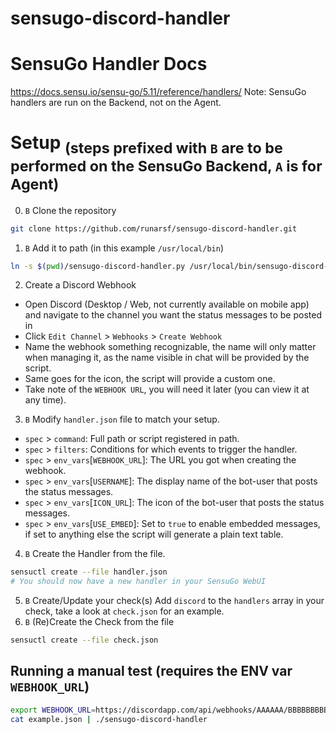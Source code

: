# sensugo-discord-handler

# SensuGo Handler Docs
https://docs.sensu.io/sensu-go/5.11/reference/handlers/
Note: SensuGo handlers are run on the Backend, not on the Agent.

# Setup <sub>(steps prefixed with `B` are to be performed on the SensuGo Backend, `A` is for Agent)</sub>
0. `B` Clone the repository
```bash
git clone https://github.com/runarsf/sensugo-discord-handler.git
```
1. `B` Add it to path (in this example `/usr/local/bin`)
```bash
ln -s $(pwd)/sensugo-discord-handler.py /usr/local/bin/sensugo-discord-handler
```
2. Create a Discord Webhook
  * Open Discord (Desktop / Web, not currently available on mobile app) and navigate to the channel you want the status messages to be posted in
  * Click `Edit Channel` > `Webhooks` > `Create Webhook`
  * Name the webhook something recognizable, the name will only matter when managing it, as the name visible in chat will be provided by the script.
  * Same goes for the icon, the script will provide a custom one.
  * Take note of the `WEBHOOK URL`, you will need it later (you can view it at any time).
3. `B` Modify `handler.json` file to match your setup.
  * `spec` > `command`: Full path or script registered in path.
  * `spec` > `filters`: Conditions for which events to trigger the handler.
  * `spec` > `env_vars`[`WEBHOOK_URL`]: The URL you got when creating the webhook.
  * `spec` > `env_vars`[`USERNAME`]: The display name of the bot-user that posts the status messages. 
  * `spec` > `env_vars`[`ICON_URL`]: The icon of the bot-user that posts the status messages.
  * `spec` > `env_vars`[`USE_EMBED`]: Set to `true` to enable embedded messages, if set to anything else the script will generate a plain text table.
4. `B` Create the Handler from the file.
```bash
sensuctl create --file handler.json
# You should now have a new handler in your SensuGo WebUI
```
5. `B` Create/Update your check(s)
Add `discord` to the `handlers` array in your check, take a look at `check.json` for an example.
6. `B` (Re)Create the Check from the file
```bash
sensuctl create --file check.json
```

## Running a manual test (requires the ENV var `WEBHOOK_URL`)
```bash
export WEBHOOK_URL=https://discordapp.com/api/webhooks/AAAAAA/BBBBBBBBB
cat example.json | ./sensugo-discord-handler
```
